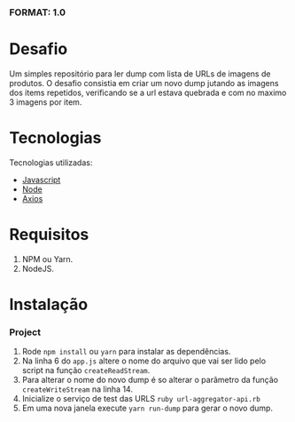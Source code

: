 ###  FORMAT: 1.0


# Desafio 
  Um simples repositório para ler dump com lista de URLs de imagens de produtos.
  O desafio consistia em criar um novo dump jutando as imagens dos items repetidos, verificando se a url estava quebrada e com no maximo 3 imagens por item.



# Tecnologias
Tecnologias utilizadas:

* [Javascript](https://developer.mozilla.org/pt-BR/docs/Aprender/JavaScript)
* [Node](https://nodejs.org/en/)
* [Axios](https://www.npmjs.com/package/axios)


# Requisitos

1.  NPM ou Yarn.
2.  NodeJS.


# Instalação

### Project
1. Rode `npm install` ou `yarn` para instalar as dependências.
2. Na linha 6 do `app.js` altere o nome do arquivo que vai ser lido pelo script na função `createReadStream`.
3. Para alterar o nome do novo dump é so alterar o parâmetro da função `createWriteStream` na linha 14.
4. Inicialize o serviço de test das URLS `ruby url-aggregator-api.rb`
5. Em uma nova janela execute `yarn run-dump` para gerar o novo dump.
